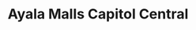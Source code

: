 ---
title: "Ayala Malls Capitol Central"
url: /bacolod/ayala-malls-capitol-central/
shop: Einkaufszentrum
---